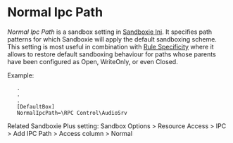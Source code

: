 # Normal Ipc Path

_Normal Ipc Path_ is a sandbox setting in [Sandboxie Ini](SandboxieIni.md). It specifies path patterns for which Sandboxie will apply the default sandboxing scheme. This setting is most useful in combination with [Rule Specificity](../PlusContent/RuleSpecificity.md) where it allows to restore default sandboxing behaviour for paths whose parents have been configured as Open, WriteOnly, or even Closed.

Example:

```
   .
   .
   .
   [DefaultBox]
   NormalIpcPath=\RPC Control\AudioSrv
```

Related Sandboxie Plus setting: Sandbox Options > Resource Access > IPC > Add IPC Path > Access column > Normal
